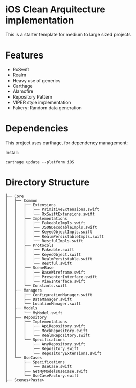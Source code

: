 # iOS Clean Arquitecture implementation

This is a starter template for medium to large sized projects

# Features

- RxSwift
- Realm
- Heavy use of generics
- Carthage
- Alamofire
- Repository Pattern
- VIPER style implementation
- Fakery: Random data generation

# Dependencies

This project uses carthage, for dependency management:

Install: 

```shell
carthage update --platform iOS
```

# Directory Structure

```shell
├── Core
│   ├── Common
│   │   ├── Extensions
│   │   │   ├── PrimitiveExtensions.swift
│   │   │   └── RxSwiftExtensions.swift
│   │   ├── Implementations
│   │   │   ├── FakeableImpls.swift
│   │   │   ├── JSONDecodableImpls.swift
│   │   │   ├── KeyedObjectImpls.swift
│   │   │   ├── RealmPersistableImpls.swift
│   │   │   └── RestfulImpls.swift
│   │   ├── Protocols
│   │   │   ├── Fakeable.swift
│   │   │   ├── KeyedObject.swift
│   │   │   ├── RealmPersistable.swift
│   │   │   └── Restful.swift
│   │   ├── SceneBase
│   │   │   ├── BaseWireframe.swift
│   │   │   ├── PresenterInterface.swift
│   │   │   └── ViewInterface.swift
│   │   └── Constants.swift
│   ├── Managers
│   │   ├── ConfigurationManager.swift
│   │   ├── DataManager.swift
│   │   └── LocationManager.swift
│   ├── Models
│   │   └── MyModel.swift
│   ├── Repository
│   │   ├── Implementations
│   │   │   ├── ApiRepository.swift
│   │   │   ├── MockRepository.swift
│   │   │   └── RealmRepository.swift
│   │   └── Specifications
│   │       ├── AnyRepository.swift
│   │       ├── Repository.swift
│   │       └── RepositoryExtensions.swift
│   └── UseCases
│       ├── Specifications
│       │   └── UseCase.swift
│       ├── GetMyModelsUseCase.swift
│       └── UseCaseFactory.swift
├── Scenes<Paste>
```


